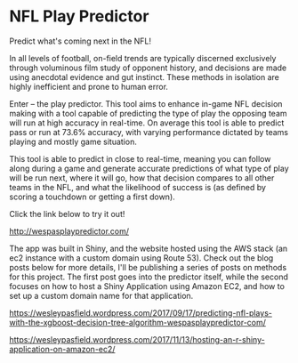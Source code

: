 # NFL Play Predictor
Predict what's coming next in the NFL!

In all levels of football, on-field trends are typically discerned exclusively through voluminous film study of opponent history, and decisions are made using anecdotal evidence and gut instinct. These methods in isolation are highly inefficient and prone to human error.

Enter – the play predictor. This tool aims to enhance in-game NFL decision making with a tool capable of predicting the type of play the opposing team will run at high accuracy in real-time. On average this tool is able to predict pass or run at 73.6% accuracy, with varying performance dictated by teams playing and mostly game situation.

This tool is able to predict in close to real-time, meaning you can follow along during a game and generate accurate predictions of what type of play will be run next, where it will go, how that decision compares to all other teams in the NFL, and what the likelihood of success is (as defined by scoring a touchdown or getting a first down).

Click the link below to try it out!

http://wespasplaypredictor.com/

The app was built in Shiny, and the website hosted using the AWS stack (an ec2 instance with a custom domain using Route 53). Check out the blog posts below for more details, I'll be publishing a series of posts on methods for this project. The first post goes into the predictor itself, while the second focuses on how to host a Shiny Application using Amazon EC2, and how to set up a custom domain name for that application.

https://wesleypasfield.wordpress.com/2017/09/17/predicting-nfl-plays-with-the-xgboost-decision-tree-algorithm-wespasplaypredictor-com/

https://wesleypasfield.wordpress.com/2017/11/13/hosting-an-r-shiny-application-on-amazon-ec2/

